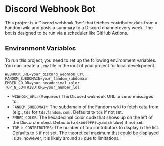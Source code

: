 # Discord Webhook Bot

This project is a Discord webhook 'bot' that fetches contributor data from a Fandom wiki and posts a summary to a Discord channel every week. The bot is designed to be run via a scheduler like GitHub Actions.

## Environment Variables

To run this project, you need to set up the following environment variables. You can create a `.env` file in the root of your project for local development.

```
WEBHOOK_URL=your_discord_webhook_url
FANDOM_SUBDOMAIN=your_fandom_subdomain
EMBED_COLOR=your_hexadecimal_color
TOP_N_CONTRIBUTORS=your_number_lol
```

-   `WEBHOOK_URL`: (Required) The Discord webhook URL to send messages to.
-   `FANDOM_SUBDOMAIN`: The subdomain of the Fandom wiki to fetch data from (e.g., `tds` for `tds.fandom.com`). Defaults to `tds` if not set.
-   `EMBED_COLOR`: The hexadecimal color code that shows up on the left of the Discord embed. Defaults to `0x0099FF` (cyanish blue) if not set.
-   `TOP_N_CONTRIBUTORS`: The number of top contributors to display in the list. Defaults to `5` if not set. The theoretical maximum that could be displayed is `29`, however, it is likely around `25` due to limitations.